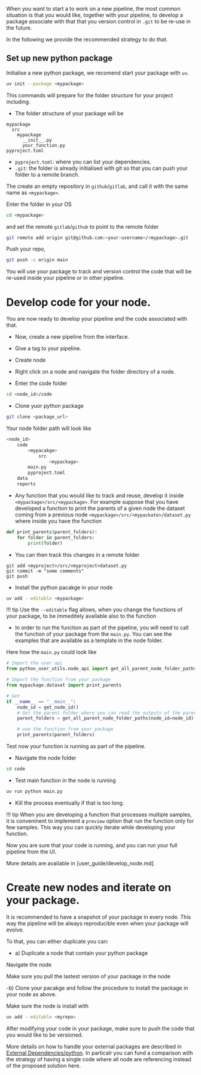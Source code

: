 When you want to start a to work on a new pipeline, the most common situation is that you would like, together with your pipeline, to develop a package associate with that that you version control in `.git` to be re-use in the future. 

In the following we provide the recommended strategy to do that. 

## Set up new python package
Initialise a new python package, we recomend start your package with `uv`.

```bash
uv init --package <mypackage>
```

This commands will prepare for the folder structure for your project including.

- The folder structure of your package will be
```
mypackage
  src
    mypackage
      __init__.py
      your_function.py
pyproject.toml
```

- `pyproject.toml`: where you can list your dependencies.
- `.git`: the folder is already initialised with git so that you can push your folder to a remote branch.

The create an empty repository in `github`/`gitlab`, and call it with the same name as `<mypackage>`. 

Enter the folder in your OS
```bash
cd <mypackage>
```

and set the remote `gitlab`/`github` to point to the remote folder
```bash
git remote add origin git@github.com:<your-username>/<mypackage>.git
```

Push your repo,
```bash
git push -u origin main
```

You will use your package to track and version control the code that will be re-used inside your pipeline or in other pipeline.

# Develop code for your node.
You are now ready to develop your pipeline and the code associated with that.

- Now, create a new pipeline from the interface.

- Give a tag to your pipeline. 

- Create node

- Right click on a node and navigate the folder directory of a node.

- Enter the code folder

```bash
cd <node_id>/code
```

- Clone yuor  python package

```bash
git clone <package_url>
```

Your node folder path will look like
```bash
<node_id>
    code
        <mypacakge>
            src
                <mypackage>
        main.py
        pyproject.toml
    data
    reports
```


- Any function that you would like to track and reuse, develop it inside `<mypackage>/src/<mypackage>`. For example suppose that you have developed a function to print the parents of a given node the dataset coming from a previous node `<mypackage>/src/<mypackate>/dataset.py` where inside you have the function
```python
def print_parents(parent_folders):
    for folder in parent_folders:
        print(folder)
```

- You can then track this changes in a remote folder
```
git add <myproject>/src/<myproject>dataset.py
git commit -m "some comments"
git push
```

- Install the python pacakge in your node 
```bash
uv add --editable <mypackage>
```

!!! tip
    Use the `--editable` flag allows, when you change the functions of your package, to be immeditely available also to the function 


- In order to run the function as part of the pipeline, you will need to call the function of your package from the `main.py`. You can see the examples that are available as a template in the node folder.

Here how the `main.py` could look like

```python
# Import the user api 
from python_user_utils.node_api import get_all_parent_node_folder_paths, get_node_id, get_folder_path_data, get_folder_path_reports, get_folder_path_code, get_folder_path_node

# Import the function from your package
from mypackage.dataset import print_parents

# Get
if __name__ == "__main__":
    node_id = get_node_id()
    # Get the parent folder where you can read the outputs of the parent nodes
    parent_folders = get_all_parent_node_folder_paths(node_id=node_id)

    # use the function from your package
    print_parents(parent_folders)
```

Test now your function is running as part of the pipeline. 

- Navigate the node folder
```bash
cd code
```

- Test main function in the node is running
```bash
uv run python main.py
```

- Kill the process eventually if that is too long.

!!! tip
    When you are developing a function that processes multiple samples, it is conveninent to implement a `preview` option that run the function only for few samples. This way you can quickly iterate while developing your function.


Now you are sure that your code is running, and you can run your full pipeline from the UI.


More details are available in [user_guide/develop_node.md].


# Create new nodes and iterate on your package.

It is recommended to have a snapshot of your package in every node. This way the pipeline will be always reproducible even when your package will evolve.

To that, you can either duplicate you can:

- a) Duplicate a node that contain your python package


Navigate the node 

Make sure you pull the lastest version of your package in the node

-b) Clone your pacakge and follow the procedure to install the package in your node as above.

Make sure the node is install with 
```bash
uv add --editable <myrepo>
```

After modifying your code in your package, make sure to push the code that you would like to be versioned.

More details on how to handle your external packages are described in [External Dependencies/python](package_management_python.md). In particalr you can fund a comparison with the strategy of having a single code where all node are referencing instead of the proposed solution here.

